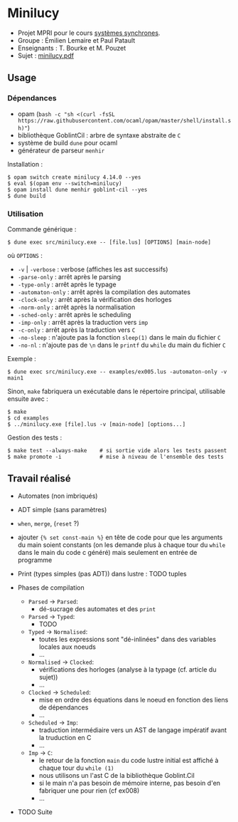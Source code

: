 # Minilucy

- Projet MPRI pour le cours [systèmes synchrones](https://www.di.ens.fr/~pouzet/cours/synchrone/).
- Groupe : Émilien Lemaire et Paul Patault
- Enseignants : T. Bourke et M. Pouzet
- Sujet : [minilucy.pdf](./pdf/minilucy.pdf)

## Usage

### Dépendances

- opam (`bash -c "sh <(curl -fsSL https://raw.githubusercontent.com/ocaml/opam/master/shell/install.sh)"`)
- bibliothèque GoblintCil : arbre de syntaxe abstraite de `C`
- système de build `dune` pour ocaml
- générateur de parseur `menhir`

Installation :
```
$ opam switch create minilucy 4.14.0 --yes
$ eval $(opam env --switch=minilucy)
$ opam install dune menhir goblint-cil --yes
$ dune build
```

### Utilisation

Commande générique :
```
$ dune exec src/minilucy.exe -- [file.lus] [OPTIONS] [main-node]
```
où `OPTIONS` :
- `-v` | `-verbose` : verbose (affiches les ast successifs)
- `-parse-only` : arrêt après le parsing
- `-type-only` : arrêt après le typage
- `-automaton-only` : arrêt après la compilation des automates
- `-clock-only` : arrêt après la vérification des horloges
- `-norm-only` : arrêt après la normalisation
- `-sched-only` : arrêt après le scheduling
- `-imp-only` : arrêt après la traduction vers `imp`
- `-c-only` : arrêt après la traduction vers `C`
- `-no-sleep` : n'ajoute pas la fonction `sleep(1)` dans le main du fichier `C`
- `-no-nl` : n'ajoute pas de `\n` dans le `printf` du `while` du main du fichier `C`

Exemple :
```
$ dune exec src/minilucy.exe -- examples/ex005.lus -automaton-only -v main1
```

Sinon, `make` fabriquera un exécutable dans le répertoire principal, utilisable ensuite avec :
```
$ make
$ cd examples
$ ../minilucy.exe [file].lus -v [main-node] [options...]
```

Gestion des tests :
```
$ make test --always-make    # si sortie vide alors les tests passent
$ make promote -i            # mise à niveau de l'ensemble des tests
```

## Travail réalisé

- Automates (non imbriqués)

- ADT simple (sans paramètres)

- `when`, `merge`, (`reset` ?)

- ajouter `{% set const-main %}` en tête de code pour que les arguments du main soient constants
  (on les demande plus à chaque tour du `while` dans le main du code c généré) mais seulement en
  entrée de programme

- Print (types simples (pas ADT)) dans lustre : TODO tuples

- Phases de compilation
  + `Parsed` -> `Parsed`:
    - dé-sucrage des automates et des `print`
  + `Parsed` -> `Typed`:
    - TODO
  + `Typed` -> `Normalised`:
    - toutes les expressions sont "dé-inlinées" dans des variables locales aux noeuds
    - ...
  + `Normalised` -> `Clocked`:
    - vérifications des horloges (analyse à la typage (cf. article du sujet))
    - ...
  + `Clocked` -> `Scheduled`:
    - mise en ordre des équations dans le noeud en fonction des liens de dépendances
    - ...
  + `Scheduled` -> `Imp`:
    - traduction intermédiaire vers un AST de langage impératif avant la truduction en C
    - ...
  + `Imp` -> `C`:
    - le retour de la fonction `main` du code lustre initial est affiché à chaque tour du `while (1)`
    - nous utilisons un l'ast C de la bibliothèque Goblint.Cil
    - si le main n'a pas besoin de mémoire interne, pas besoin d'en fabriquer une pour rien (cf ex008)
    - ...

- TODO Suite
